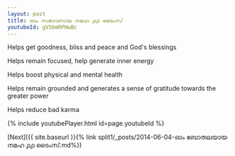 ```yaml
---
layout: post
title: ഓം സഭാവനായ നമഹ ൧൧ ടൈംസ്
youtubeId: gV5bmRPHwBc
---
```

 
 
Helps get goodness, bliss and peace and God's blessings
 
Helps remain focused, help generate inner energy 
 
Helps boost physical and mental health 
 
Helps remain grounded and generates a sense of gratitude towards the greater power 
 
Helps reduce bad karma
 
 
 
 


{% include youtubePlayer.html id=page.youtubeId %}
 
[Next]({{ site.baseurl }}{% link  split1/_posts/2014-06-04-ഓം ബോതലയായ നമഹ ൧൧ ടൈംസ്.md%})
 

